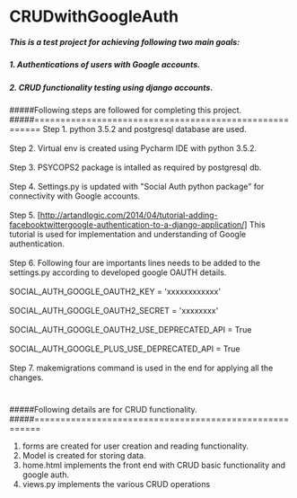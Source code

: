 # CRUDwithGoogleAuth

##### This is a test project for achieving following two main goals:<br>
##### 1. Authentications of users with Google accounts.
##### 2. CRUD functionality testing using django accounts.
#####
#####Following steps are followed for completing this project.
#####=======================================================
Step 1. python 3.5.2 and postgresql database are used.<br><br>
Step 2. Virtual env is created using Pycharm IDE with python 3.5.2.<br><br>
Step 3. PSYCOPS2 package is intalled as required by postgresql db.<br><br>
Step 4. Settings.py is updated with "Social Auth python package" for connectivity with Google accounts.<br><br>
Step 5. [http://artandlogic.com/2014/04/tutorial-adding-facebooktwittergoogle-authentication-to-a-django-application/]
This tutorial is used for implementation and understanding of Google authentication.<br><br>
Step 6. Following four are importants lines needs to be added to the settings.py according to developed google OAUTH details.<br><br>
SOCIAL_AUTH_GOOGLE_OAUTH2_KEY = 'xxxxxxxxxxxx'<br><br> 
SOCIAL_AUTH_GOOGLE_OAUTH2_SECRET = 'xxxxxxxx'<br><br>
SOCIAL_AUTH_GOOGLE_OAUTH2_USE_DEPRECATED_API = True<br><br>
SOCIAL_AUTH_GOOGLE_PLUS_USE_DEPRECATED_API = True<br><br>
Step 7. makemigrations command is used in the end for applying all the changes.<br><br>

#####
#####Following details are for CRUD functionality.
#####=======================================================
1. forms are created for user creation and reading functionality.
2. Model is created for storing data.
3. home.html implements the front end with CRUD basic functionality and google auth.
4. views.py implements the various CRUD operations